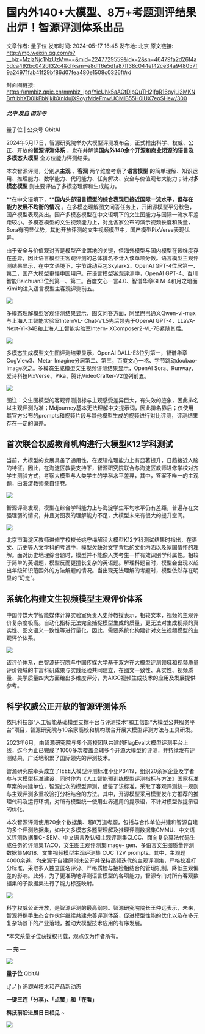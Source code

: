 # 国内外140+大模型、8万+考题测评结果出炉！智源评测体系出品

文章作者: 量子位
发布时间: 2024-05-17 16:45
发布地: 北京
原文链接: http://mp.weixin.qq.com/s?__biz=MzIzNjc1NzUzMw==&mid=2247729559&idx=2&sn=46479fa2d26f4a5dca492bc042b132c4&chksm=e8dff6e5dfa87ff38c044ef42ce34a948057f9a24971fab41f29bf86d07fea480e1508c0326f#rd

封面图链接: https://mmbiz.qpic.cn/mmbiz_jpg/YicUhk5aAGtDlpQuTH2jfgR16gvjLj3MKNBrftibhXD0IkFbKjkibXnkIujX9oyrMdeFmwUCMlB55H0lUX7eoSHew/300

##### 允中 发自 凹非寺  
量子位 | 公众号 QbitAI

2024年5月17日，智源研究院举办大模型评测发布会，正式推出科学、权威、公正、开放的**智源评测体系**
，发布并解读**国内外140余个开源和商业闭源的语言及多模态大模型** 全方位能力评测结果。

本次智源评测，分别从**主观** 、**客观** 两个维度考察了**语言模型**
的简单理解、知识运用、推理能力、数学能力、代码能力、任务解决、安全与价值观七大能力；针对**多模态模型** 则主要评估了多模态理解和生成能力。

**在中文语境下，****国内头部语言模型的综合表现已接近国际一流水平，但存在能力发展不均衡的情况**
。在多模态理解图文问答任务上，开闭源模型平分秋色，国产模型表现突出。国产多模态模型在中文语境下的文生图能力与国际一流水平差距较小。多模态模型的文生视频能力上，对比各家公布的演示视频长度和质量，Sora有明显优势，其他开放评测的文生视频模型中，国产模型PixVerse表现优异。

由于安全与价值观对齐是模型产业落地的关键，但海外模型与国内模型在该维度存在差异，因此语言模型主客观评测的总体排名不计入该单项分数。语言模型主观评测结果显示，在中文语境下，字节跳动豆包Skylark2、OpenAI
GPT-4位居第一、第二，国产大模型更懂中国用户。在语言模型客观评测中，OpenAI
GPT-4、百川智能Baichuan3位列第一、第二。百度文心一言4.0、智谱华章GLM-4和月之暗面Kimi均进入语言模型主客观评测前五。

![](https://mmbiz.qpic.cn/mmbiz_png/YicUhk5aAGtDlpQuTH2jfgR16gvjLj3MKPXuLCDWdgIaqFKic6KGhCjIInZmqmdMJXTv7yIJVibOYZybqM4NDRsHg/640?wx_fmt=png&from=appmsg)

多模态理解模型客观评测结果显示，图文问答方面，阿里巴巴通义Qwen-vl-max与上海人工智能实验室InternVL-
Chat-V1.5先后领先于OpenAI GPT-4，LLaVA-Next-Yi-34B和上海人工智能实验室Intern-
XComposer2-VL-7B紧随其后。

![](https://mmbiz.qpic.cn/mmbiz_png/YicUhk5aAGtDlpQuTH2jfgR16gvjLj3MKoiaj0KwBanJxuFdSicuAO9ESEuy790g3ZicxGBoVF2GDI21n5tIXxCemQ/640?wx_fmt=png&from=appmsg)

多模态生成模型文生图评测结果显示，OpenAI DALL-E3位列第一，智谱华章CogView3、Meta-
Imagine分居第二、第三，百度文心一格、字节跳动doubao-Image次之。多模态生成模型文生视频评测结果显示，OpenAI
Sora、Runway、爱诗科技PixVerse、Pika、腾讯VideoCrafter-V2位列前五。

![](https://mmbiz.qpic.cn/mmbiz_png/YicUhk5aAGtDlpQuTH2jfgR16gvjLj3MKzzVujKmcy2U537aOoUJSxFhQRonHCZJl6bIlNGbubYTBOW7tM08pyg/640?wx_fmt=png&from=appmsg)

图注：文生图模型的客观评测指标与主观感受差异巨大，有失效的迹象，因此排名以主观评测为准；Mdjourney基本无法理解中文提示词，因此排名靠后；仅使用其官方公布的prompts和视频片段与其他模型生成的视频进行对比评测，评测结果存在一定的偏差。

## 首次联合权威教育机构进行大模型K12学科测试

当前，大模型的发展具备了通用性，在逻辑推理能力上有显著提升，日趋接近人脑的特征。因此，在海淀区教委支持下，智源研究院联合与海淀区教师进修学校对齐学生测验方式，考察大模型与人类学生的学科水平差异，其中，答案不唯一的主观题，由海淀教师亲自评卷。

![](https://mmbiz.qpic.cn/mmbiz_png/YicUhk5aAGtDlpQuTH2jfgR16gvjLj3MK1wcvDkLlRdg0DEzM0JiaABFE320guFnFj0099nOZ9iaXNKc2GYnpsWdA/640?wx_fmt=png&from=appmsg)

智源评测发现，模型在综合学科能力上与海淀学生平均水平仍有差距，普遍存在文强理弱的情况，并且对图表的理解能力不足，大模型未来有很大的提升空间。

![](https://mmbiz.qpic.cn/mmbiz_jpg/YicUhk5aAGtDlpQuTH2jfgR16gvjLj3MKfSELFSY9pcZzxTBHoaDLO2Z6nCantLGlahVhKbC38FKeCiakyxwgEqg/640?wx_fmt=jpeg&from=appmsg)

北京市海淀区教师进修学校校长姚守梅解读大模型K12学科测试结果时指出，在语文、历史等人文学科的考试中，模型欠缺对文字背后的文化内涵以及家国情怀的理解。面对历史地理综合题时，模型并不能像人类考生一样有效识别学科属性。相较于简单的英语题，模型反而更擅长复杂的英语题。解理科题目时，模型会出现以超出年级知识范围外的方法解题的情况。当出现无法理解的考题时，模型依然存在明显的“幻觉”。

## 系统化构建文生视频模型主观评价体系

中国传媒大学智能媒体计算实验室负责人史萍教授表示，相较文本，视频的主观评价复杂度极高。自动化指标无法完全捕捉模型生成的质量，更无法对生成视频的真实性、图文语义一致性等进行量化。因此，需要系统化构建针对文生视频模型的主观评价体系。

![](https://mmbiz.qpic.cn/mmbiz_jpg/YicUhk5aAGtDlpQuTH2jfgR16gvjLj3MK7icicSxB3t1q3l4kydbdrr7vHK3ItpqTXib59HeksyiaIicb6iaHicB57u7YQ/640?wx_fmt=jpeg&from=appmsg)

该评价体系，由智源研究院与中国传媒大学基于双方在大模型评测领域和视频质量评价领域的丰富科研成果与实践经验共同建立，在图文一致性、真实性、视频质量、美学质量四大方面给出多维度评分，为AIGC视频生成技术的应用及发展提供参考。

## 科学权威公正开放的智源评测体系

依托科技部“人工智能基础模型支撑平台与评测技术”和工信部“大模型公共服务平台”项目，智源研究院与10余家高校和机构联合开展大模型评测方法与工具研发。

2023年6月，由智源研究院与多个高校团队共建的FlagEval大模型评测平台上线，迄今为止已完成了1000多次覆盖全球多个开源大模型的评测，并持续发布评测结果，广泛地积累了国际领先的评测技术。

智源研究院牵头成立了IEEE大模型评测标准小组P3419，组织20余家企业及学者参与大模型标准建设，同时作为《人工智能预训练模型评测指标与方法》国家标准草案的共建单位，智源此次的模型评测，借鉴了该标准，采取了客观评测统一规则与主观评测多重校验打分相结合的方法。其中，开源模型采用模型发布方推荐的推理代码及运行环境，对所有模型统一使用业界通用的提示语，不针对模型做提示语的优化。

本次智源评测使用20余个数据集、超8万道考题，包括与合作单位共建和智源自建的多个评测数据集，如中文多模态多题型理解及推理评测数据集CMMU、中文语义评测数据集C-
SEM、中文语言及认知主观评测集CLCC、面向复杂算法代码生成任务的评测集TACO、文生图主观评测集Image-
gen、多语言文生图质量评测数据集MG18、文生视频模型主观评测集 CUC T2V
prompts。其中，主观题4000余道，均来源于自建原创未公开并保持高频迭代的主观评测集，严格校准打分标准，采取多人独立匿名评分、严格质检与抽检相结合的管理机制，降低主观偏差的影响。此外，为了更准确地评测语言模型的各项能力，智源专门对所有客观数据集的子数据集进行了能力标签映射。

![](https://mmbiz.qpic.cn/mmbiz_jpg/YicUhk5aAGtDlpQuTH2jfgR16gvjLj3MKJ2HWTcR8JUSXQlSFoHXbs3tFyUOUNg9ugsM4vEyDBHe6MUYf8Oje7g/640?wx_fmt=jpeg&from=appmsg)

科学权威公正开放，是智源评测的最高纲领。智源研究院院长王仲远表示，未来，智源将携手生态合作伙伴继续共建完善评测体系，促进模型性能的优化以及在多元复杂场景下的产业落地，推动大模型技术应用的有序发展。

*本文系量子位获授权刊载，观点仅为作者所有。

  

— **完** —

![](https://mmbiz.qpic.cn/mmbiz_jpg/YicUhk5aAGtCMTiaQvFTH1BuicE6KgJEARU6aCY4PfZHwOUZ0icduoLL4pFsRC23KyvGAhjp4fIYWfVCaicicyVRAxHA/640?wx_fmt=jpeg)

**量子位** QbitAI

վ'ᴗ' ի 追踪AI技术和产品新动态

**一键三连「分享」、「点赞」和「在看」**

**科技前沿进展日日相见 ~**

![](https://mmbiz.qpic.cn/mmbiz_svg/g9RQicMD01M0tYoRQT2cMQRmPS5ZDyrrfzeksiay90KaDzlGBH61icqHxmgFKfvfXtVuwTHV740CDLAaXU1LIfZyoJEpYKcRIiaE/640?wx_fmt=svg)

